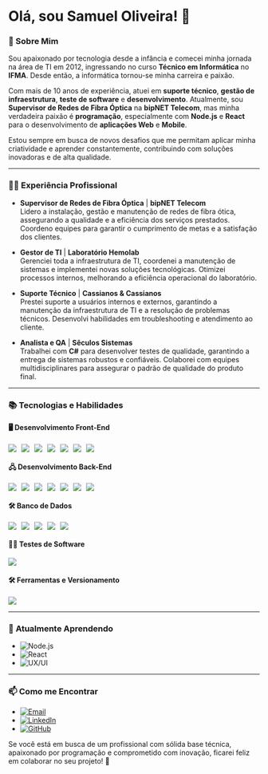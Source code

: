 # Olá, sou Samuel Oliveira! 👋

### 🚀 Sobre Mim

Sou apaixonado por tecnologia desde a infância e comecei minha jornada na área de TI em 2012, ingressando no curso  **Técnico em Informática** no **IFMA**. Desde então, a informática tornou-se minha carreira e paixão.

Com mais de 10 anos de experiência, atuei em **suporte técnico**, **gestão de infraestrutura**, **teste de software** e **desenvolvimento**. Atualmente, sou **Supervisor de Redes de Fibra Óptica** na **bipNET Telecom**, mas minha verdadeira paixão é **programação**, especialmente com **Node.js** e **React** para o desenvolvimento de **aplicações Web** e **Mobile**.

Estou sempre em busca de novos desafios que me permitam aplicar minha criatividade e aprender constantemente, contribuindo com soluções inovadoras e de alta qualidade.

---

### 🧑‍💻 Experiência Profissional

- **Supervisor de Redes de Fibra Óptica** | **bipNET Telecom**  
  Lidero a instalação, gestão e manutenção de redes de fibra ótica, assegurando a qualidade e a eficiência dos serviços prestados. Coordeno equipes para garantir o cumprimento de metas e a satisfação dos clientes.

- **Gestor de TI** | **Laboratório Hemolab**  
  Gerenciei toda a infraestrutura de TI, coordenei a manutenção de sistemas e implementei novas soluções tecnológicas. Otimizei processos internos, melhorando a eficiência operacional do laboratório.

- **Suporte Técnico** | **Cassianos & Cassianos**  
  Prestei suporte a usuários internos e externos, garantindo a manutenção da infraestrutura de TI e a resolução de problemas técnicos. Desenvolvi habilidades em troubleshooting e atendimento ao cliente.

- **Analista e QA** | **Sêculos Sistemas**  
  Trabalhei com **C#** para desenvolver testes de qualidade, garantindo a entrega de sistemas robustos e confiáveis. Colaborei com equipes multidisciplinares para assegurar o padrão de qualidade do produto final.

---

### 📚 Tecnologias e Habilidades

#### 🖥️ **Desenvolvimento Front-End**
<div style="display: flex; flex-wrap: wrap; gap: 10px;">
  <img src="https://img.shields.io/badge/HTML5-E34F26?style=for-the-badge&logo=html5&logoColor=white" />
  <img src="https://img.shields.io/badge/CSS3-1572B6?style=for-the-badge&logo=css3&logoColor=white" />
  <img src="https://img.shields.io/badge/JavaScript-F7DF1E?style=for-the-badge&logo=javascript&logoColor=black" />
  <img src="https://img.shields.io/badge/React-20232A?style=for-the-badge&logo=react&logoColor=61DAFB" />
  <img src="https://img.shields.io/badge/UX%2FUI-000000?style=for-the-badge&logo=figma&logoColor=white" />
  <img src="https://img.shields.io/badge/Bootstrap-563D7C?style=for-the-badge&logo=bootstrap&logoColor=white" />
  <img src="https://img.shields.io/badge/WordPress-21759B?style=for-the-badge&logo=wordpress&logoColor=white" />
</div>

#### 🖧 **Desenvolvimento Back-End**
<div style="display: flex; flex-wrap: wrap; gap: 10px;">
  <img src="https://img.shields.io/badge/Node.js-339933?style=for-the-badge&logo=node.js&logoColor=white" />
  <img src="https://img.shields.io/badge/Django-092E20?style=for-the-badge&logo=django&logoColor=white" />
  <img src="https://img.shields.io/badge/Python-3776AB?style=for-the-badge&logo=python&logoColor=white" />
  <img src="https://img.shields.io/badge/PHP-777BB4?style=for-the-badge&logo=php&logoColor=white" />
  <img src="https://img.shields.io/badge/C%23-239120?style=for-the-badge&logo=c-sharp&logoColor=white" />
  <img src="https://img.shields.io/badge/Java-007396?style=for-the-badge&logo=java&logoColor=white" />
  <img src="https://img.shields.io/badge/C-00599C?style=for-the-badge" />
</div>

#### 🛠️ **Banco de Dados**
<div style="display: flex; flex-wrap: wrap; gap: 10px;">
  <img src="https://img.shields.io/badge/MySQL-4479A1?style=for-the-badge&logo=mysql&logoColor=white" />
  <img src="https://img.shields.io/badge/PostgreSQL-4169E1?style=for-the-badge&logo=postgresql&logoColor=white" />
  <img src="https://img.shields.io/badge/SQL%20Server-CC2927?style=for-the-badge&logo=microsoftsqlserver&logoColor=white" />
  <img src="https://img.shields.io/badge/MongoDB-47A248?style=for-the-badge&logo=mongodb&logoColor=white" />
  <img src="https://img.shields.io/badge/Firebase-FFCA28?style=for-the-badge&logo=firebase&logoColor=white" />
</div>

#### 🧑‍💻 **Testes de Software**
<div style="display: flex; flex-wrap: wrap; gap: 10px;">
  <img src="https://img.shields.io/badge/Cypress-17202C?style=for-the-badge&logo=cypress&logoColor=white" />
</div>

#### 🛠️ **Ferramentas e Versionamento**
<div style="display: flex; flex-wrap: wrap; gap: 10px;">
  <img src="https://img.shields.io/badge/GitHub-%23121011?style=for-the-badge&logo=github&logoColor=white" />
</div>

---

### 🌱 **Atualmente Aprendendo**

- ![Node.js](https://img.shields.io/badge/Node.js-339933?style=for-the-badge&logo=node.js&logoColor=white)  
- ![React](https://img.shields.io/badge/React-20232A?style=for-the-badge&logo=react&logoColor=61DAFB)  
- ![UX/UI](https://img.shields.io/badge/UX%2FUI-000000?style=for-the-badge&logo=figma&logoColor=white)

---

### 📫 **Como me Encontrar**

-  [![Email](https://img.shields.io/badge/Email-%23D14836?style=for-the-badge&logo=gmail&logoColor=white)](mailto:samuel-dng@outlook.com)
-  [![LinkedIn](https://img.shields.io/badge/LinkedIn-%230A66C2?style=for-the-badge&logo=linkedin&logoColor=white)](https://www.linkedin.com/in/samuel-oliveira-26bb7014a/)
-  [![GitHub](https://img.shields.io/badge/GitHub-%23121011?style=for-the-badge&logo=github&logoColor=white)](https://github.com/samueldng)

Se você está em busca de um profissional com sólida base técnica, apaixonado por programação e comprometido com inovação, ficarei feliz em colaborar no seu projeto! 🚀
